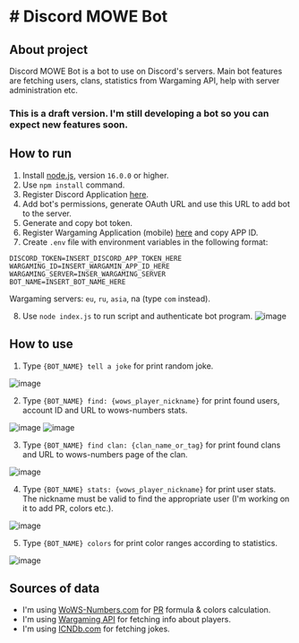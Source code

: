 # # Discord MOWE Bot

## About project

Discord MOWE Bot is a bot to use on Discord's servers. Main bot features are fetching users, clans, statistics from
Wargaming API, help with server administration etc.

### This is a draft version. I'm still developing a bot so you can expect new features soon.

## How to run

1. Install [node.js](https://nodejs.org/en/), version `16.0.0` or higher.
2. Use `npm install` command.
3. Register Discord Application [here](https://discord.com/developers/applications).
4. Add bot's permissions, generate OAuth URL and use this URL to add bot to the server.
5. Generate and copy bot token.
6. Register Wargaming Application (mobile) [here](https://developers.wargaming.net/applications/) and copy APP ID.
7. Create `.env` file with environment variables in the following format:

```dotenv
DISCORD_TOKEN=INSERT_DISCORD_APP_TOKEN_HERE
WARGAMING_ID=INSERT_WARGAMIN_APP_ID_HERE
WARGAMING_SERVER=INSER_WARGAMING_SERVER
BOT_NAME=INSERT_BOT_NAME_HERE
```
Wargaming servers: `eu`, `ru`, `asia`, na (type `com` instead).

8. Use `node index.js` to run script and authenticate bot program.
   ![image](https://user-images.githubusercontent.com/68754966/164335697-c9595d88-c78d-46bd-bd2f-f8ce684a2caa.png)

## How to use

1. Type `{BOT_NAME} tell a joke` for print random joke.
   
![image](https://user-images.githubusercontent.com/68754966/164335892-4bde2858-3ea4-4b77-a202-d346c980939c.png)

2. Type `{BOT_NAME} find: {wows_player_nickname}` for print found users, account ID and URL to wows-numbers stats.

![image](https://user-images.githubusercontent.com/68754966/164335531-1364ef63-8a4e-4d8b-9a47-869192cfebee.png)
![image](https://user-images.githubusercontent.com/68754966/164335936-0b732c8d-0b78-4ae5-9ee3-7b8a47f99a8a.png)

3. Type `{BOT_NAME} find clan: {clan_name_or_tag}` for print found clans and URL to wows-numbers page of the clan.

![image](https://user-images.githubusercontent.com/68754966/164336000-f0b2ce0f-ed07-4c04-aae3-589984bd6d35.png)

4. Type `{BOT_NAME} stats: {wows_player_nickname}` for print user stats. The nickname must be valid to find the
    appropriate user (I'm working on it to add PR, colors etc.).

![image](https://user-images.githubusercontent.com/68754966/164999126-163c63ad-731b-42b3-aabf-ed7f36ae935b.png)

5. Type `{BOT_NAME} colors` for print color ranges according to statistics.

![image](https://user-images.githubusercontent.com/68754966/164999352-8c1734c7-ff27-4ec5-8360-7b952de244a4.png)

## Sources of data

- I'm using [WoWS-Numbers.com](https://wows-numbers.com/) for [PR](https://wows-numbers.com/personal/rating) formula & colors calculation.
- I'm using [Wargaming API](https://developers.wargaming.net/reference/all/wows/) for fetching info about players.
- I'm using [ICNDb.com](https://www.icndb.com/) for fetching jokes.

